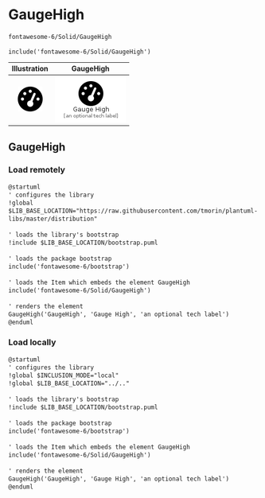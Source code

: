 # GaugeHigh


```text
fontawesome-6/Solid/GaugeHigh
```

```text
include('fontawesome-6/Solid/GaugeHigh')
```



| Illustration | GaugeHigh |
| :---: | :---: |
| ![illustration for Illustration](../../fontawesome-6/Solid/GaugeHigh.png) | ![illustration for GaugeHigh](../../fontawesome-6/Solid/GaugeHigh.Local.png) |




## GaugeHigh

### Load remotely
```plantuml
@startuml
' configures the library
!global $LIB_BASE_LOCATION="https://raw.githubusercontent.com/tmorin/plantuml-libs/master/distribution"

' loads the library's bootstrap
!include $LIB_BASE_LOCATION/bootstrap.puml

' loads the package bootstrap
include('fontawesome-6/bootstrap')

' loads the Item which embeds the element GaugeHigh
include('fontawesome-6/Solid/GaugeHigh')

' renders the element
GaugeHigh('GaugeHigh', 'Gauge High', 'an optional tech label')
@enduml
```

### Load locally
```plantuml
@startuml
' configures the library
!global $INCLUSION_MODE="local"
!global $LIB_BASE_LOCATION="../.."

' loads the library's bootstrap
!include $LIB_BASE_LOCATION/bootstrap.puml

' loads the package bootstrap
include('fontawesome-6/bootstrap')

' loads the Item which embeds the element GaugeHigh
include('fontawesome-6/Solid/GaugeHigh')

' renders the element
GaugeHigh('GaugeHigh', 'Gauge High', 'an optional tech label')
@enduml
```

